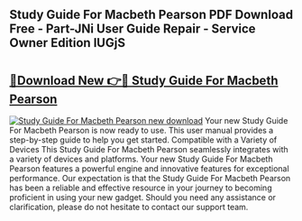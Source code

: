 ## Study Guide For Macbeth Pearson PDF Download Free - Part-JNi User Guide Repair - Service Owner Edition lUGjS

# <h2><a href="http://bc58046.oget.top/?id=Study+Guide+For+Macbeth+Pearson">🔗Download New 👉🔴 Study Guide For Macbeth Pearson</a></h2>

[![Study Guide For Macbeth Pearson new download](https://i.imgur.com/5g1atiW.png)](http://bc58046.oget.top/?id=Study+Guide+For+Macbeth+Pearson)
Your new Study Guide For Macbeth Pearson is now ready to use. This user manual provides a step-by-step guide to help you get started. Compatible with a Variety of Devices This Study Guide For Macbeth Pearson seamlessly integrates with a variety of devices and platforms. Your new Study Guide For Macbeth Pearson features a powerful engine and innovative features for exceptional performance. Our expectation is that the Study Guide For Macbeth Pearson has been a reliable and effective resource in your journey to becoming proficient in using your new gadget. Should you need any assistance or clarification, please do not hesitate to contact our support team.

